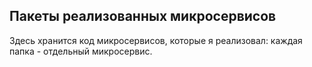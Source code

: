 ## Пакеты реализованных микросервисов
Здесь хранится код микросервисов, которые я реализовал: каждая папка - отдельный микросервис.
